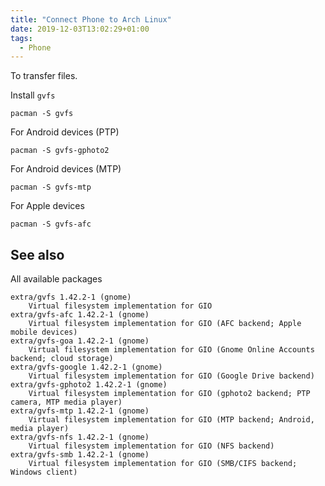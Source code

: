 ```yaml
---
title: "Connect Phone to Arch Linux"
date: 2019-12-03T13:02:29+01:00
tags:
  - Phone
---
```


To transfer files.

<!--more-->

Install `gvfs`

	pacman -S gvfs

For Android devices (PTP)

	pacman -S gvfs-gphoto2

For Android devices (MTP)

	pacman -S gvfs-mtp

For Apple devices

	pacman -S gvfs-afc

## See also

All available packages

	extra/gvfs 1.42.2-1 (gnome)
		Virtual filesystem implementation for GIO
	extra/gvfs-afc 1.42.2-1 (gnome)
		Virtual filesystem implementation for GIO (AFC backend; Apple mobile devices)
	extra/gvfs-goa 1.42.2-1 (gnome)
		Virtual filesystem implementation for GIO (Gnome Online Accounts backend; cloud storage)
	extra/gvfs-google 1.42.2-1 (gnome)
		Virtual filesystem implementation for GIO (Google Drive backend)
	extra/gvfs-gphoto2 1.42.2-1 (gnome)
		Virtual filesystem implementation for GIO (gphoto2 backend; PTP camera, MTP media player)
	extra/gvfs-mtp 1.42.2-1 (gnome)
		Virtual filesystem implementation for GIO (MTP backend; Android, media player)
	extra/gvfs-nfs 1.42.2-1 (gnome)
		Virtual filesystem implementation for GIO (NFS backend)
	extra/gvfs-smb 1.42.2-1 (gnome)
		Virtual filesystem implementation for GIO (SMB/CIFS backend; Windows client)
